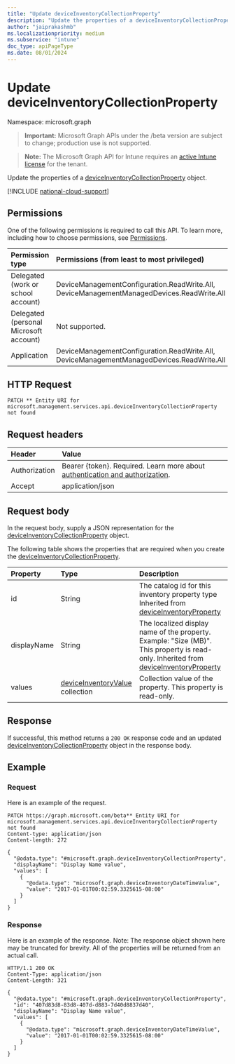 ```yaml
---
title: "Update deviceInventoryCollectionProperty"
description: "Update the properties of a deviceInventoryCollectionProperty object."
author: "jaiprakashmb"
ms.localizationpriority: medium
ms.subservice: "intune"
doc_type: apiPageType
ms.date: 08/01/2024
---
```


# Update deviceInventoryCollectionProperty

Namespace: microsoft.graph

> **Important:** Microsoft Graph APIs under the /beta version are subject to change; production use is not supported.

> **Note:** The Microsoft Graph API for Intune requires an [active Intune license](https://go.microsoft.com/fwlink/?linkid=839381) for the tenant.

Update the properties of a [deviceInventoryCollectionProperty](../resources/intune-devices-deviceinventorycollectionproperty.md) object.

[!INCLUDE [national-cloud-support](../../includes/all-clouds.md)]

## Permissions
One of the following permissions is required to call this API. To learn more, including how to choose permissions, see [Permissions](/graph/permissions-reference).

|Permission type|Permissions (from least to most privileged)|
|:---|:---|
|Delegated (work or school account)|DeviceManagementConfiguration.ReadWrite.All, DeviceManagementManagedDevices.ReadWrite.All|
|Delegated (personal Microsoft account)|Not supported.|
|Application|DeviceManagementConfiguration.ReadWrite.All, DeviceManagementManagedDevices.ReadWrite.All|

## HTTP Request
<!-- {
  "blockType": "ignored"
}
-->
``` http
PATCH ** Entity URI for microsoft.management.services.api.deviceInventoryCollectionProperty not found
```

## Request headers
|Header|Value|
|:---|:---|
|Authorization|Bearer {token}. Required. Learn more about [authentication and authorization](/graph/auth/auth-concepts).|
|Accept|application/json|

## Request body
In the request body, supply a JSON representation for the [deviceInventoryCollectionProperty](../resources/intune-devices-deviceinventorycollectionproperty.md) object.

The following table shows the properties that are required when you create the [deviceInventoryCollectionProperty](../resources/intune-devices-deviceinventorycollectionproperty.md).

|Property|Type|Description|
|:---|:---|:---|
|id|String|The catalog id for this inventory property type Inherited from [deviceInventoryProperty](../resources/intune-devices-deviceinventoryproperty.md)|
|displayName|String|The localized display name of the property. Example: "Size (MB)". This property is read-only. Inherited from [deviceInventoryProperty](../resources/intune-devices-deviceinventoryproperty.md)|
|values|[deviceInventoryValue](../resources/intune-devices-deviceinventoryvalue.md) collection|Collection value of the property. This property is read-only.|



## Response
If successful, this method returns a `200 OK` response code and an updated [deviceInventoryCollectionProperty](../resources/intune-devices-deviceinventorycollectionproperty.md) object in the response body.

## Example

### Request
Here is an example of the request.
``` http
PATCH https://graph.microsoft.com/beta** Entity URI for microsoft.management.services.api.deviceInventoryCollectionProperty not found
Content-type: application/json
Content-length: 272

{
  "@odata.type": "#microsoft.graph.deviceInventoryCollectionProperty",
  "displayName": "Display Name value",
  "values": [
    {
      "@odata.type": "microsoft.graph.deviceInventoryDateTimeValue",
      "value": "2017-01-01T00:02:59.3325615-08:00"
    }
  ]
}
```

### Response
Here is an example of the response. Note: The response object shown here may be truncated for brevity. All of the properties will be returned from an actual call.
``` http
HTTP/1.1 200 OK
Content-Type: application/json
Content-Length: 321

{
  "@odata.type": "#microsoft.graph.deviceInventoryCollectionProperty",
  "id": "407d83d8-83d8-407d-d883-7d40d8837d40",
  "displayName": "Display Name value",
  "values": [
    {
      "@odata.type": "microsoft.graph.deviceInventoryDateTimeValue",
      "value": "2017-01-01T00:02:59.3325615-08:00"
    }
  ]
}
```
